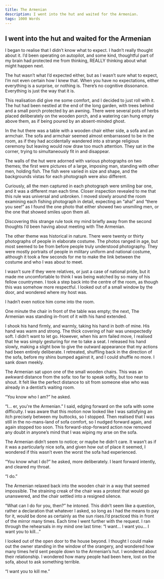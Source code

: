 ```yaml
---
title: The Armenian
description: I went into the hut and waited for the Armenian.
tags: 1000 Words
---
```


## I went into the hut and waited for the Armenian

I began to realise that I didn’t know what to expect. I hadn’t really thought about it. I’d been operating on autopilot, and some kind, thoughtful part of my brain had protected me from thinking, REALLY thinking about what might happen next.

The hut wasn’t what I’d expected either, but as I wasn’t sure what to expect, I’m not even certain how I knew that. When you have no expectations, either everything is a surprise, or nothing is. There’s no cognitive dissonance. Everything is just the way that it is.

This realisation did give me some comfort, and I decided to just roll with it. The hut had been nestled at the end of the long garden, with trees behind and a small porch protected by an awning. There were several pots of herbs placed deliberately on the wooden porch, and a watering can hung empty above them, as if being poured by an absent-minded ghost.

In the hut there was a table with a wooden chair either side, a sofa and an armchair. The sofa and armchair seemed almost embarrassed to be in the room, as if they had accidentally wandered into a strange religious ceremony but leaving would now draw too much attention. They sat in the corner, trying to simultaneously fit in and disappear.

The walls of the hut were adorned with various photographs on two themes; the first were pictures of a large, imposing man, standing with other men, holding fish. The fish were varied in size and shape, and the backgrounds vistas for each photograph were also different.

Curiously, all the men captured in each photograph were smiling bar one, and it was a different man each time. Closer inspection revealed to me that this rule was universal and unbroken. I moved slowly around the room examining each fishing photograph in detail, expecting an “aha!” and “there you see!” as I found the one photo that either showed two unsmiling men, or the one that showed smiles upon them all.

Discovering this strange rule took my mind briefly away from the second thoughts I’d been having  about meeting with The Armenian.

The other theme was historical in nature. There were twenty or thirty photographs of people in elaborate costume. The photos ranged in age, but most seemed to be from before people truly understood photography. They were mostly portraits of people in military uniform and national costume, although it took a few seconds for me to make the link between the costume and who I was about to meet.

I wasn’t sure if they were relatives, or just a case of national pride, but it made me uncomfortable to think I was being watched by so many of his fellow countrymen. I took a step back into the centre of the room, as though this was somehow more respectful. I looked out of a small window by the door, and wondered where my host was.

I hadn’t even notice him come into the room.

One minute the chair in front of the table was empty; the next, The Armenian was standing in-front of it with his hand extended.

I shook his hand firmly, and warmly, taking his hand in both of mine. His hand was warm and strong. The thick covering of hair was unexpectedly soft. I didn’t want to let go. However, when his arm failed move, I realised that he was simply gesturing for me to take a seat. I released his hand slowly, making a slight bow to give the outward appearance that my actions had been entirely deliberate. I retreated, shuffling back in the direction of the sofa, before my shins bumped against it, and I could shuffle no more. I sank down meekly.

The Armenian sat upon one of the small wooden chairs. This was an awkward distance from the sofa: too far to speak softly, but too near to shout. It felt like the perfect distance to sit from someone else who was already in a dentist’s waiting room.

“You know who I am?” he asked.

“I... er, you're the Armenian.” I said, edging forward on the sofa with some difficulty. I was aware that this motion now looked like I was satisfying an itch precisely between my buttocks, so I stopped. Then realised that I was still in the no-mans-land of sofa comfort, so I nudged forward again, and again stopped too soon. This forward-stop-forward action now removed any doubt in anyone’s mind that I was wiping my arse on the sofa.

The Armenian didn’t seem to notice; or maybe he didn’t care. It wasn’t as if it was a particularly nice sofa, and given how out of place it seemed, I wondered if this wasn’t even the worst the sofa had experienced.

“You know what I do?” he asked, more deliberately. I leant forward intently, and cleared my throat.

“I do.”

The Armenian relaxed back into the wooden chair in a way that seemed impossible. The straining creak of the chair was a protest that would go unanswered, and the chair settled into a resigned silence.

“What can I do for you, then?” he intoned. This didn’t seem like a question, rather a declaration that whatever I asked, so long as I had the means to pay for it, would be done as certainly as the sun rises.I’d practiced this in front of the mirror many times. Each time I went further with the request. I ran through the rehearsals in my mind one last time: “I want... I want you... I want you to kill...”

I looked out of the open door to the house beyond. I thought I could make out the owner standing in the window of the orangery, and wondered how many times he’d sent people down to the Armenian’s hut. I wondered about their relationship. I wondered how many people had been here, lost on the sofa, about to ask something terrible.

“I want you to kill me.”
